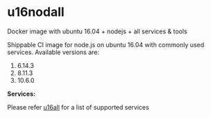 # u16nodall
Docker image with ubuntu 16.04 + nodejs + all services &amp; tools

Shippable CI image for node.js on ubuntu 16.04 with commonly used services. Available versions are:



  1.  6.14.3
  2.  8.11.3
  3.  10.6.0
  

  
**Services:**

Please refer [u16all](https://github.com/dry-dock/u16all) for a list of supported services
